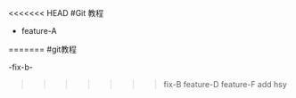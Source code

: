 <<<<<<< HEAD
#Git 教程




- feature-A

=======
#git教程

-fix-b-
>>>>>>> fix-B
feature-D
feature-F
add hsy
